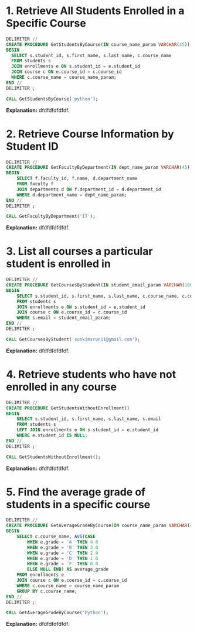 # 1. Retrieve All Students Enrolled in a Specific Course
```sql
DELIMITER //
CREATE PROCEDURE GetStudentsByCourse(IN course_name_param VARCHAR(45))
BEGIN
  SELECT s.student_id, s.first_name, s.last_name, c.course_name
  FROM students s
  JOIN enrollments e ON s.student_id = e.student_id
  JOIN course c ON e.course_id = c.course_id
  WHERE c.course_name = course_name_param;
END //
DELIMITER ;

CALL GetStudentsByCourse('python');
```

**Explanation:** dfdfdfdfdfdf.

# 2. Retrieve Course Information by Student ID
```sql
DELIMITER //
CREATE PROCEDURE GetFacultyByDepartment(IN dept_name_param VARCHAR(45))
BEGIN
    SELECT f.faculty_id, f.name, d.department_name
    FROM faculty f
    JOIN departments d ON f.department_id = d.department_id
    WHERE d.department_name = dept_name_param;
END //
DELIMITER ;

CALL GetFacultyByDepartment('IT');
```

**Explanation:** dfdfdfdfdfdf.

# 3. List all courses a particular student is enrolled in
```sql
DELIMITER //
CREATE PROCEDURE GetCoursesByStudent(IN student_email_param VARCHAR(100))
BEGIN
    SELECT s.student_id, s.first_name, s.last_name, c.course_name, c.course_code
    FROM students s
    JOIN enrollments e ON s.student_id = e.student_id
    JOIN course c ON e.course_id = c.course_id
    WHERE s.email = student_email_param;
END //
DELIMITER ;

CALL GetCoursesByStudent('sunkimsrun11@gmail.com');
```

**Explanation:** dfdfdfdfdfdf.


# 4. Retrieve students who have not enrolled in any course
```sql
DELIMITER //
CREATE PROCEDURE GetStudentsWithoutEnrollment()
BEGIN
    SELECT s.student_id, s.first_name, s.last_name, s.email
    FROM students s
    LEFT JOIN enrollments e ON s.student_id = e.student_id
    WHERE e.student_id IS NULL;
END //
DELIMITER ;

CALL GetStudentsWithoutEnrollment();
```

**Explanation:** dfdfdfdfdfdf.


# 5. Find the average grade of students in a specific course
```sql
DELIMITER //
CREATE PROCEDURE GetAverageGradeByCourse(IN course_name_param VARCHAR(45))
BEGIN
    SELECT c.course_name, AVG(CASE 
        WHEN e.grade = 'A' THEN 4.0 
        WHEN e.grade = 'B' THEN 3.0 
        WHEN e.grade = 'C' THEN 2.0 
        WHEN e.grade = 'D' THEN 1.0 
        WHEN e.grade = 'F' THEN 0.0 
        ELSE NULL END) AS average_grade
    FROM enrollments e
    JOIN course c ON e.course_id = c.course_id
    WHERE c.course_name = course_name_param
    GROUP BY c.course_name;
END //
DELIMITER ;

CALL GetAverageGradeByCourse('Python');
```

**Explanation:** dfdfdfdfdfdf.

